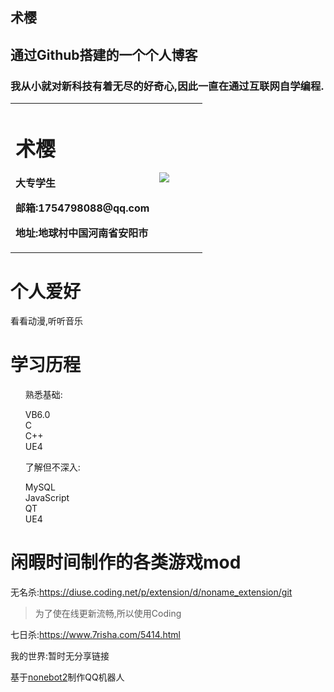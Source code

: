 <section class="page-header">
    <h1 class="project-name">术樱</h1>
    <h2 class="project-tagline">通过Github搭建的一个个人博客</h2>
    <h3>我从小就对新科技有着无尽的好奇心,因此一直在通过互联网自学编程.</h3>
    <!-- <a href="#" class="btn">按钮</a> -->
</section>

<table border="0">
    <tr>
        <td width="75%">
        <h1>术樱</h1>
            <p><b>大专学生</b></p>
            <p><b>邮箱:1754798088@qq.com</b></p>
            <p><b>地址:地球村中国河南省安阳市</b></p>
        </td>
        <td width="25%">
            <img src="http://q1.qlogo.cn/g?b=qq&nk=1754798088&s=640">
        </td>
    </tr>
</table>

<h1>
    <a id="header-3" class="anchor" href="#header-3" aria-hidden="true" one-link-mark="yes"><span class="octicon octicon-link"></span></a>
    个人爱好
</h1>
<p>看看动漫,听听音乐</p>

<h1>
    <a id="header-3" class="anchor" href="#header-3" aria-hidden="true" one-link-mark="yes"><span class="octicon octicon-link"></span></a>
    学习历程
</h1>
    <ul class="task-list">
    <p>熟悉基础:</p>
        <li>VB6.0</li>
        <li>C</li>
        <li>C++</li>
        <li>UE4</li>
    <p></p>
    <p>了解但不深入:</p>
        <li>MySQL</li>
        <li>JavaScript</li>
        <li>QT</li>
        <li>UE4</li>
    </ul>
<h1>
    <a id="header-3" class="anchor" href="#header-3" aria-hidden="true" one-link-mark="yes"><span class="octicon octicon-link"></span></a>
    闲暇时间制作的各类游戏mod
</h1>
<p>无名杀:<a href="https://diuse.coding.net/p/extension/d/noname_extension/git">https://diuse.coding.net/p/extension/d/noname_extension/git</a></p>
<blockquote>
    <p>为了使在线更新流畅,所以使用Coding</p>
</blockquote>
<p>七日杀:<a href="https://www.7risha.com/5414.html">https://www.7risha.com/5414.html</a></p>
<p>我的世界:暂时无分享链接</p>
<p>基于<a href="https://github.com/nonebot/nonebot">nonebot2</a>制作QQ机器人</p>
